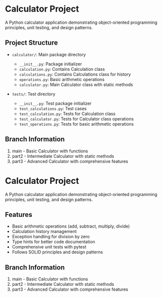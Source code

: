 # Calculator Project

A Python calculator application demonstrating object-oriented programming principles, unit testing, and design patterns.

## Project Structure

- `calculator/`: Main package directory
  - `__init__.py`: Package initializer
  - `calculation.py`: Contains Calculation class
  - `calculations.py`: Contains Calculations class for history
  - `operations.py`: Basic arithmetic operations
  - `calculator.py`: Main Calculator class with static methods

- `tests/`: Test directory
  - `__init__.py`: Test package initializer
  - `test_calculations.py`: Test cases
  - `test_calculation.py`: Tests for Calculation class
   - `test_calculator.py`: Tests for Calculator class operations
  - `test_operations.py`: Tests for basic arithmetic operations

## Branch Information

1. main - Basic Calculator with functions
2. part2 - Intermediate Calculator with static methods
3. part3 - Advanced Calculator with comprehensive features
# Calculator Project

A Python calculator application demonstrating object-oriented programming principles, unit testing, and design patterns.

## Features

- Basic arithmetic operations (add, subtract, multiply, divide)
- Calculation history management
- Exception handling for division by zero
- Type hints for better code documentation
- Comprehensive unit tests with pytest
- Follows SOLID principles and design patterns

## Branch Information

1. main - Basic Calculator with functions
2. part2 - Intermediate Calculator with static methods
3. part3 - Advanced Calculator with comprehensive features